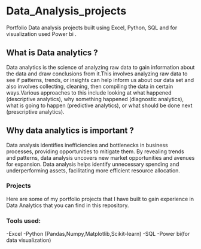 # Data_Analysis_projects
Portfolio Data analysis projects built  using  Excel, Python, SQL and for visualization used Power bi .

## What is Data analytics ?
Data analytics is the science of analyzing raw data to gain information about the data and draw conclusions from it.This involves analyzing raw data to see if patterns, trends, or insights can help inform us about our data set and also involves collecting, cleaning, then compiling the data in certain ways.Various approaches to this include looking at what happened (descriptive analytics), why something happened (diagnostic analytics), what is going to happen (predictive analytics), or what should be done next (prescriptive analytics).

## Why data analytics is important ?
Data analysis identifies inefficiencies and bottlenecks in business processes, providing opportunities to mitigate them. By revealing trends and patterns, data analysis uncovers new market opportunities and avenues for expansion. Data analysis helps identify unnecessary spending and underperforming assets, facilitating more efficient resource allocation.

### Projects
Here are some of my portfolio projects that I have built to gain experience in Data Analytics that you can find in this repository.

### Tools used:
-Excel
-Python (Pandas,Numpy,Matplotlib,Scikit-learn)
-SQL
-Power bi(for data visualization)
